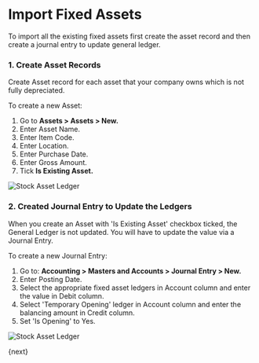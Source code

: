 <!-- add-breadcrumbs -->
# Import Fixed Assets

To import all the existing fixed assets first create the asset record and then create a journal entry to update general ledger.

### 1. Create Asset Records

Create Asset record for each asset that your company owns which is not fully depreciated.

To create a new Asset:

1. Go to **Assets > Assets > New.**
1. Enter Asset Name.
1. Enter Item Code.
1. Enter Location.
1. Enter Purchase Date.
1. Enter Gross Amount.
1. Tick **Is Existing Asset.**

<img class="screenshot" alt="Stock Asset Ledger" src="{{docs_base_url}}/assets/img/accounts/asset_opening_balance.png">


### 2. Created Journal Entry to Update the Ledgers

When you create an Asset with 'Is Existing Asset' checkbox ticked, the General Ledger is not updated. You will have to update the value via a Journal Entry.

To create a new Journal Entry:

1. Go to: **Accounting > Masters and Accounts > Journal Entry > New.**
1. Enter Posting Date.
1. Select the appropriate fixed asset ledgers in Account column and enter the value in Debit column.
1. Select 'Temporary Opening' ledger in Account column and enter the balancing amount in Credit column.
1. Set 'Is Opening' to Yes.

<img class="screenshot" alt="Stock Asset Ledger" src="{{docs_base_url}}/assets/img/accounts/journal_entry_for_fixed_asset_opening_balance.png">

{next}
